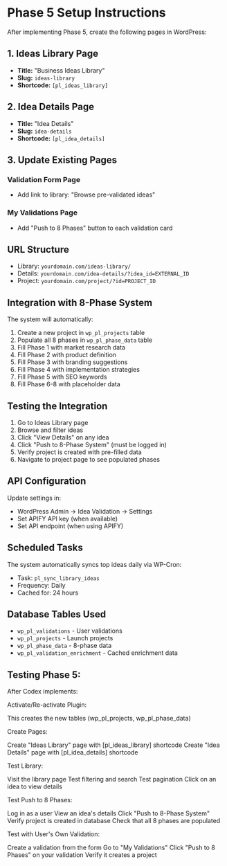 # Phase 5 Setup Instructions

After implementing Phase 5, create the following pages in WordPress:

## 1. Ideas Library Page
- **Title:** "Business Ideas Library"
- **Slug:** `ideas-library`
- **Shortcode:** `[pl_ideas_library]`

## 2. Idea Details Page
- **Title:** "Idea Details"
- **Slug:** `idea-details`
- **Shortcode:** `[pl_idea_details]`

## 3. Update Existing Pages

### Validation Form Page
- Add link to library: "Browse pre-validated ideas"

### My Validations Page
- Add "Push to 8 Phases" button to each validation card

## URL Structure

- Library: `yourdomain.com/ideas-library/`
- Details: `yourdomain.com/idea-details/?idea_id=EXTERNAL_ID`
- Project: `yourdomain.com/project/?id=PROJECT_ID`

## Integration with 8-Phase System

The system will automatically:
1. Create a new project in `wp_pl_projects` table
2. Populate all 8 phases in `wp_pl_phase_data` table
3. Fill Phase 1 with market research data
4. Fill Phase 2 with product definition
5. Fill Phase 3 with branding suggestions
6. Fill Phase 4 with implementation strategies
7. Fill Phase 5 with SEO keywords
8. Fill Phase 6-8 with placeholder data

## Testing the Integration

1. Go to Ideas Library page
2. Browse and filter ideas
3. Click "View Details" on any idea
4. Click "Push to 8-Phase System" (must be logged in)
5. Verify project is created with pre-filled data
6. Navigate to project page to see populated phases

## API Configuration

Update settings in:
- WordPress Admin → Idea Validation → Settings
- Set APIFY API key (when available)
- Set API endpoint (when using APIFY)

## Scheduled Tasks

The system automatically syncs top ideas daily via WP-Cron:
- Task: `pl_sync_library_ideas`
- Frequency: Daily
- Cached for: 24 hours

## Database Tables Used

- `wp_pl_validations` - User validations
- `wp_pl_projects` - Launch projects
- `wp_pl_phase_data` - 8-phase data
- `wp_pl_validation_enrichment` - Cached enrichment data

## Testing Phase 5:
After Codex implements:

Activate/Re-activate Plugin:

This creates the new tables (wp_pl_projects, wp_pl_phase_data)

Create Pages:

Create "Ideas Library" page with [pl_ideas_library] shortcode
Create "Idea Details" page with [pl_idea_details] shortcode

Test Library:

Visit the library page
Test filtering and search
Test pagination
Click on an idea to view details

Test Push to 8 Phases:

Log in as a user
View an idea's details
Click "Push to 8-Phase System"
Verify project is created in database
Check that all 8 phases are populated

Test with User's Own Validation:

Create a validation from the form
Go to "My Validations"
Click "Push to 8 Phases" on your validation
Verify it creates a project
